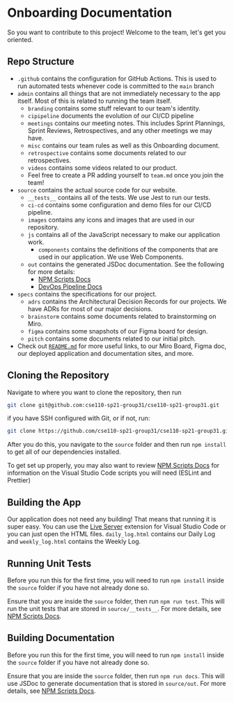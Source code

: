 # Onboarding Documentation

So you want to contribute to this project! Welcome to the team, let's get you oriented.

## Repo Structure

- `.github` contains the configuration for GitHub Actions. This is used to run automated tests whenever code is committed to the `main` branch
- `admin` contains all things that are not immediately necessary to the app itself. Most of this is related to running the team itself.
    - `branding` contains some stuff relevant to our team's identity.
    - `cipipeline` documents the evolution of our CI/CD pipeline
    - `meetings` contains our meeting notes. This includes Sprint Plannings, Sprint Reviews, Retrospectives, and any other meetings we may have.
    - `misc` contains our team rules as well as this Onboarding document.
    - `retrospective` contains some documents related to our retrospectives.
    - `videos` contains some videos related to our product.
    - Feel free to create a PR adding yourself to `team.md` once you join the team!
- `source` contains the actual source code for our website.
    - `__tests__` contains all of the tests. We use Jest to run our tests.
    - `ci-cd` contains some configuration and demo files for our CI/CD pipeline.
    - `images` contains any icons and images that are used in our repository.
    - `js` contains all of the JavaScript necessary to make our application work.
        - `components` contains the definitions of the components that are used in our application. We use Web Components.
    - `out` contains the generated JSDoc documentation. See the following for more details:
        - [NPM Scripts Docs](../../specs/adrs/npm_scripts.md)
        - [DevOps Pipeline Docs](../../specs/adrs/devops_pipeline.md)
- `specs` contains the specifications for our project.
    - `adrs` contains the Architectural Decision Records for our projects. We have ADRs for most of our major decisions.
    - `brainstorm` contains some documents related to brainstorming on Miro.
    - `figma` contains some snapshots of our Figma board for design.
    - `pitch` contains some documents related to our initial pitch.
- Check out [`README.md`](../../README.md) for more useful links, to our Miro Board, Figma doc, our deployed application and documentation sites, and more.

## Cloning the Repository

Navigate to where you want to clone the repository, then run

```bash
git clone git@github.com:cse110-sp21-group31/cse110-sp21-group31.git
```

if you have SSH configured with Git, or if not, run:

```bash
git clone https://github.com/cse110-sp21-group31/cse110-sp21-group31.git
```

After you do this, you navigate to the `source` folder and then run `npm install` to get all of our dependencies installed.

To get set up properly, you may also want to review [NPM Scripts Docs](../../specs/adrs/npm_scripts.md) for information on the Visual Studio Code scripts you will need (ESLint and Prettier)

## Building the App

Our application does not need any building! That means that running it is super easy. You can use the [Live Server](https://marketplace.visualstudio.com/items?itemName=ritwickdey.LiveServer) extension for Visual Studio Code or you can just open the HTML files. `daily_log.html` contains our Daily Log and `weekly_log.html` contains the Weekly Log.

## Running Unit Tests

Before you run this for the first time, you will need to run `npm install` inside the `source` folder if you have not already done so.

Ensure that you are inside the `source` folder, then run `npm run test`. This will run the unit tests that are stored in `source/__tests__`. For more details, see [NPM Scripts Docs](../../specs/adrs/npm_scripts.md).

## Building Documentation

Before you run this for the first time, you will need to run `npm install` inside the `source` folder if you have not already done so.

Ensure that you are inside the `source` folder, then run `npm run docs`. This will use JSDoc to generate documentation that is stored in `source/out`. For more details, see [NPM Scripts Docs](../../specs/adrs/npm_scripts.md).

